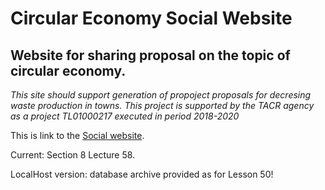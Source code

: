# Circular Economy Social Website
## Website for sharing proposal on the topic of circular economy.
*This site should support generation of propoject proposals for decresing waste production in towns.*
*This project is supported by the TACR agency as a project TL01000217 executed in period 2018-2020*

This is link to the [Social website](http://simonburyan.cz/circ/register.php).

Current: Section 8 Lecture 58.

LocalHost version: database archive provided as for Lesson 50!
